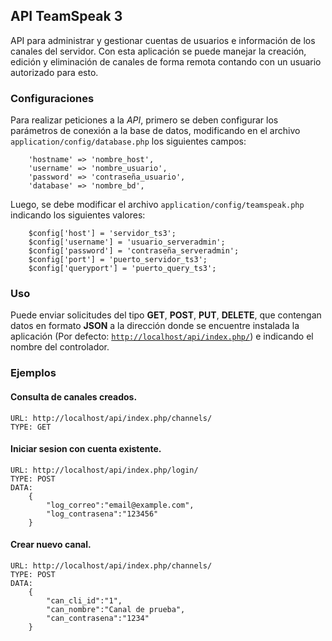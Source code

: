 
## API TeamSpeak 3 

API para administrar y gestionar cuentas de usuarios e información de los canales del servidor. Con
esta aplicación se puede manejar la creación, edición y eliminación de canales de forma remota contando
con un usuario autorizado para esto.

### Configuraciones

Para realizar peticiones a la *API*, primero se deben configurar los parámetros de conexión a la base de datos,
modificando en el archivo `application/config/database.php` los siguientes campos:
```
    'hostname' => 'nombre_host',
	'username' => 'nombre_usuario',
	'password' => 'contraseña_usuario',
	'database' => 'nombre_bd',
```
Luego, se debe modificar el archivo `application/config/teamspeak.php` indicando los siguientes valores:
```
    $config['host'] = 'servidor_ts3';
    $config['username'] = 'usuario_serveradmin';
    $config['password'] = 'contraseña_serveradmin';
    $config['port'] = 'puerto_servidor_ts3';
    $config['queryport'] = 'puerto_query_ts3';
```
### Uso

Puede enviar solicitudes del tipo **GET**, **POST**, **PUT**, **DELETE**, que contengan datos en formato **JSON** a la dirección
donde se encuentre instalada la aplicación (Por defecto: [`http://localhost/api/index.php/`](http://localhost/api/index.php/))
e indicando el nombre del controlador.

### Ejemplos

#### Consulta de canales creados.

```
URL: http://localhost/api/index.php/channels/
TYPE: GET
```
#### Iniciar sesion con cuenta existente.

```
URL: http://localhost/api/index.php/login/
TYPE: POST
DATA:
    {
        "log_correo":"email@example.com",
        "log_contrasena":"123456"
    }
```
#### Crear nuevo canal.

```
URL: http://localhost/api/index.php/channels/
TYPE: POST
DATA:
    {
        "can_cli_id":"1",
        "can_nombre":"Canal de prueba",
        "can_contrasena":"1234"
    }
```